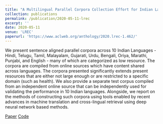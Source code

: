 ```yaml
---
title: "A Multilingual Parallel Corpora Collection Effort for Indian Languages"
collection: publications
permalink: /publication/2020-05-11-lrec
excerpt: ''
date: 2020-05-11
venue: 'LREC'
paperurl: 'https://www.aclweb.org/anthology/2020.lrec-1.462/'
---
```

We present sentence aligned parallel corpora across 10 Indian Languages - Hindi, Telugu, Tamil, Malayalam, Gujarati, Urdu, Bengali, Oriya, Marathi, Punjabi, and English - many of which are categorized as low resource. The corpora are compiled from online sources which have content shared across languages. The corpora presented significantly extends present resources that are either not large enough or are restricted to a specific domain (such as health). We also provide a separate test corpus compiled from an independent online source that can be independently used for validating the performance in 10 Indian languages. Alongside, we report on the methods of constructing such corpora using tools enabled by recent advances in machine translation and cross-lingual retrieval using deep neural network based methods.

[Paper](https://www.aclweb.org/anthology/2020.lrec-1.462/)
[Code](https://github.com/shashanksiripragada/pib-crawl)